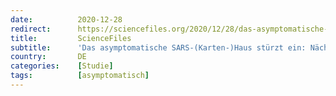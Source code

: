 ```yaml
---
date:          2020-12-28
redirect:      https://sciencefiles.org/2020/12/28/das-asymptomatische-sars-karten-haus-sturzt-ein-nachste-studie-findet-kaum-asymptomatische-ubertragung/
title:         ScienceFiles
subtitle:      'Das asymptomatische SARS-(Karten-)Haus stürzt ein: Nächste Studie findet kaum asymptomatische Übertragung'
country:       DE
categories:    [Studie]
tags:          [asymptomatisch]
---
```

